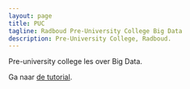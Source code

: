 ```yaml
---
layout: page
title: PUC
tagline: Radboud Pre-University College Big Data 
description: Pre-University College, Radboud.
---
```


Pre-university college les over Big Data.

Ga naar [de tutorial](tutorial.html).
